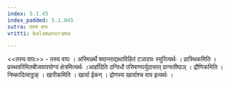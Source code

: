 ```yaml
---
index: 5.1.45
index_padded: 5.1.045
sutra: तस्य वापः
vritti: balamanorama

---
```

<<तस्य वापः>> - तस्य वापः । अस्मिन्नर्थे षष्ठन्ताद्यथाविहितं टञादयः स्युरित्यर्थः । प्रास्थिकमिति । प्रस्थपरिमितबीजवापयोग्यं क्षेत्रमित्यर्थः ।आर्हा॑दिति ठग्विधौ परिमाणपर्युदासात् प्राग्वतीष्ठञ् । द्रौणिकमिति । निष्कादित्वाट्ठक् । खारीकमिति । खार्या ईकन् । द्रोणस्य खार्याश्च वाप इत्यर्थः । 
